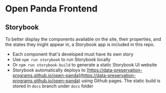 # Open Panda Frontend


## Storybook

To better display the components available on the site, their properties, and the states they might appear in, a Storybook app is included in this repo.

- Each component that's developed must have its own story
- Use `npm run storybook` to run Storybook locally
- Or `npm run storybook-build` to generate a static Storybook UI website
- Storybook automatically deploys to [https://data-preservation-programs.github.io/open-panda](https://data-preservation-programs.github.io/open-panda) using Github pages. The static build is stored in `docs` branch under `docs` folder